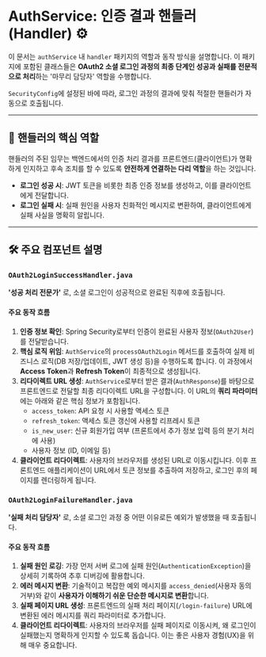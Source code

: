 # AuthService: 인증 결과 핸들러 (Handler) ⚙️

이 문서는 `authService` 내 `handler` 패키지의 역할과 동작 방식을 설명합니다. 이 패키지에 포함된 클래스들은 **OAuth2 소셜 로그인 과정의 최종 단계인 성공과 실패를 전문적으로 처리**하는 '마무리 담당자' 역할을 수행합니다.

`SecurityConfig`에 설정된 바에 따라, 로그인 과정의 결과에 맞춰 적절한 핸들러가 자동으로 호출됩니다.

---

## 🚀 핸들러의 핵심 역할

핸들러의 주된 임무는 백엔드에서의 인증 처리 결과를 프론트엔드(클라이언트)가 명확하게 인지하고 후속 조치를 할 수 있도록 **안전하게 연결하는 다리 역할**을 하는 것입니다.

* **로그인 성공 시**: JWT 토큰을 비롯한 최종 인증 정보를 생성하고, 이를 클라이언트에게 전달합니다.
* **로그인 실패 시**: 실패 원인을 사용자 친화적인 메시지로 변환하여, 클라이언트에게 실패 사실을 명확히 알립니다.

---

## 🛠️ 주요 컴포넌트 설명

### `OAuth2LoginSuccessHandler.java`

**'성공 처리 전문가'** 로, 소셜 로그인이 성공적으로 완료된 직후에 호출됩니다.

#### 주요 동작 흐름

1.  **인증 정보 확인**: Spring Security로부터 인증이 완료된 사용자 정보(`OAuth2User`)를 전달받습니다.
2.  **핵심 로직 위임**: `AuthService`의 `processOAuth2Login` 메서드를 호출하여 실제 비즈니스 로직(DB 저장/업데이트, JWT 생성 등)을 수행하도록 합니다. 이 과정에서 **Access Token**과 **Refresh Token**이 최종적으로 생성됩니다.
3.  **리다이렉트 URL 생성**: `AuthService`로부터 받은 결과(`AuthResponse`)를 바탕으로 프론트엔드로 전달할 최종 리다이렉트 URL을 구성합니다. 이 URL의 **쿼리 파라미터**에는 아래와 같은 핵심 정보가 포함됩니다.
    * `access_token`: API 요청 시 사용할 액세스 토큰
    * `refresh_token`: 액세스 토큰 갱신에 사용할 리프레시 토큰
    * `is_new_user`: 신규 회원가입 여부 (프론트에서 추가 정보 입력 등의 분기 처리에 사용)
    * 사용자 정보 (ID, 이메일 등)
4.  **클라이언트 리다이렉트**: 사용자의 브라우저를 생성된 URL로 이동시킵니다. 이후 프론트엔드 애플리케이션이 URL에서 토큰 정보를 추출하여 저장하고, 로그인 후의 페이지를 렌더링하게 됩니다.

### `OAuth2LoginFailureHandler.java`

**'실패 처리 담당자'** 로, 소셜 로그인 과정 중 어떤 이유로든 예외가 발생했을 때 호출됩니다.

#### 주요 동작 흐름

1.  **실패 원인 로깅**: 가장 먼저 서버 로그에 실패 원인(`AuthenticationException`)을 상세히 기록하여 추후 디버깅에 활용합니다.
2.  **에러 메시지 변환**: 기술적이고 복잡한 예외 메시지를 `access_denied`(사용자 동의 거부)와 같이 **사용자가 이해하기 쉬운 단순한 메시지로 변환**합니다.
3.  **실패 페이지 URL 생성**: 프론트엔드의 실패 처리 페이지(`/login-failure`) URL에 변환된 에러 메시지를 쿼리 파라미터로 추가합니다.
4.  **클라이언트 리다이렉트**: 사용자의 브라우저를 실패 페이지로 이동시켜, 왜 로그인이 실패했는지 명확하게 인지할 수 있도록 돕습니다. 이는 좋은 사용자 경험(UX)을 위해 매우 중요합니다.